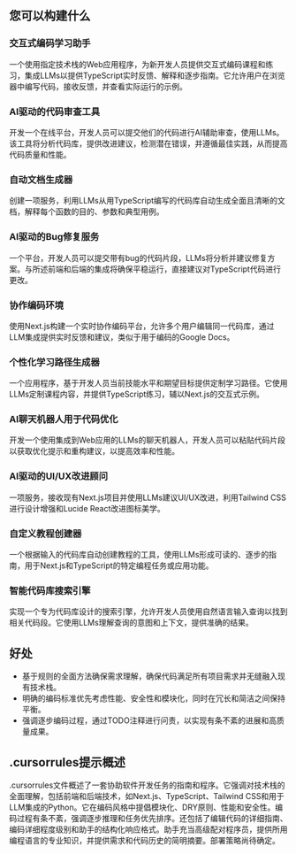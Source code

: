 ## 您可以构建什么

### 交互式编码学习助手

一个使用指定技术栈的Web应用程序，为新开发人员提供交互式编码课程和练习，集成LLMs以提供TypeScript实时反馈、解释和逐步指南。它允许用户在浏览器中编写代码，接收反馈，并查看实际运行的示例。

### AI驱动的代码审查工具

开发一个在线平台，开发人员可以提交他们的代码进行AI辅助审查，使用LLMs。该工具将分析代码库，提供改进建议，检测潜在错误，并遵循最佳实践，从而提高代码质量和性能。

### 自动文档生成器

创建一项服务，利用LLMs从用TypeScript编写的代码库自动生成全面且清晰的文档，解释每个函数的目的、参数和典型用例。

### AI驱动的Bug修复服务

一个平台，开发人员可以提交带有bug的代码片段，LLMs将分析并建议修复方案。与所述前端和后端的集成将确保平稳运行，直接建议对TypeScript代码进行更改。

### 协作编码环境

使用Next.js构建一个实时协作编码平台，允许多个用户编辑同一代码库，通过LLM集成提供实时反馈和建议，类似于用于编码的Google Docs。

### 个性化学习路径生成器

一个应用程序，基于开发人员当前技能水平和期望目标提供定制学习路径。它使用LLMs定制课程内容，并提供TypeScript练习，辅以Next.js的交互式示例。

### AI聊天机器人用于代码优化

开发一个使用集成到Web应用的LLMs的聊天机器人，开发人员可以粘贴代码片段以获取优化提示和重构建议，以提高效率和性能。

### AI驱动的UI/UX改进顾问

一项服务，接收现有Next.js项目并使用LLMs建议UI/UX改进，利用Tailwind CSS进行设计增强和Lucide React改进图标美学。

### 自定义教程创建器

一个根据输入的代码库自动创建教程的工具，使用LLMs形成可读的、逐步的指南，用于Next.js和TypeScript的特定编程任务或应用功能。

### 智能代码库搜索引擎

实现一个专为代码库设计的搜索引擎，允许开发人员使用自然语言输入查询以找到相关代码段。它使用LLMs理解查询的意图和上下文，提供准确的结果。

## 好处

- 基于规则的全面方法确保需求理解，确保代码满足所有项目需求并无缝融入现有技术栈。
- 明确的编码标准优先考虑性能、安全性和模块化，同时在冗长和简洁之间保持平衡。
- 强调逐步编码过程，通过TODO注释进行问责，以实现有条不紊的进展和高质量成果。

## .cursorrules提示概述

.cursorrules文件概述了一套协助软件开发任务的指南和程序。它强调对技术栈的全面理解，包括前端和后端技术，如Next.js、TypeScript、Tailwind CSS和用于LLM集成的Python。它在编码风格中提倡模块化、DRY原则、性能和安全性。编码过程有条不紊，强调逐步推理和任务优先排序。还包括了编辑代码的详细指南、编码详细程度级别和助手的结构化响应格式。助手充当高级配对程序员，提供所用编程语言的专业知识，并提供需求和代码历史的简明摘要。部署策略尚待确定。